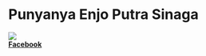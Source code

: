 <h1> Punyanya Enjo Putra Sinaga </h1>
<img src="https://scontent-sin2-2.xx.fbcdn.net/v/t1.0-1/c0.0.131.131a/12509665_1134838316535072_6959057816864163546_n.jpg?_nc_cat=104&_nc_oc=AQkv5CLKcjOsS1p59nOhk5iz-_y4Enh7LGGGRafZnuKuv7RrZPeF4WpuPBrQm-J6L24&_nc_ht=scontent-sin2-2.xx&oh=926f15e5b0c094cdf27f688b3d33d915&oe=5E8CB72A"> <br>
<a href="https://www.facebook.com/enjoya2"><b> Facebook </b></a>
